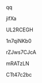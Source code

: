 qq
































jifXa
















UL2RCEGH








1n7qiNKb0




rZJws7CJcA


mRATzLN

CTt47c2bc

